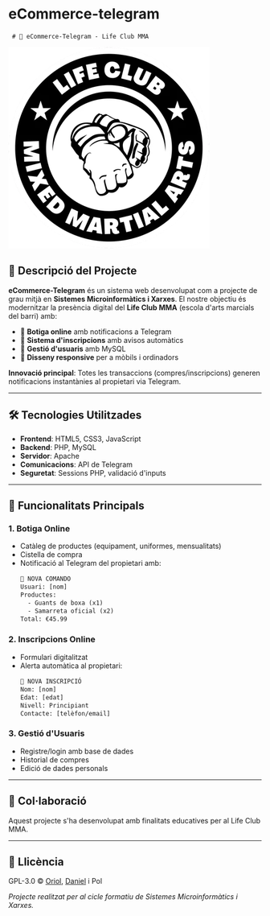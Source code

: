# eCommerce-telegram
     # 📱 eCommerce-Telegram - Life Club MMA

![Logo Life Club MMA](images/logo.jpg)

## 📌 Descripció del Projecte  
**eCommerce-Telegram** és un sistema web desenvolupat com a projecte de grau mitjà en **Sistemes Microinformàtics i Xarxes**. El nostre objectiu és modernitzar la presència digital del **Life Club MMA** (escola d'arts marcials del barri) amb:

- 🛒 **Botiga online** amb notificacions a Telegram  
- 📝 **Sistema d'inscripcions** amb avisos automàtics  
- 🔐 **Gestió d'usuaris** amb MySQL  
- 📱 **Disseny responsive** per a mòbils i ordinadors  

**Innovació principal**: Totes les transaccions (compres/inscripcions) generen notificacions instantànies al propietari via Telegram.

---

## 🛠️ Tecnologies Utilitzades  
- **Frontend**: HTML5, CSS3, JavaScript  
- **Backend**: PHP, MySQL  
- **Servidor**: Apache  
- **Comunicacions**: API de Telegram  
- **Seguretat**: Sessions PHP, validació d'inputs  

---

## 🌟 Funcionalitats Principals  

### 1. **Botiga Online**  
- Catàleg de productes (equipament, uniformes, mensualitats)  
- Cistella de compra  
- Notificació al Telegram del propietari amb:  
  ```
  🛒 NOVA COMANDO  
  Usuari: [nom]  
  Productes:  
    - Guants de boxa (x1)  
    - Samarreta oficial (x2)  
  Total: €45.99  
  ```

### 2. **Inscripcions Online**  
- Formulari digitalitzat  
- Alerta automàtica al propietari:  
  ```
  🥋 NOVA INSCRIPCIÓ  
  Nom: [nom]  
  Edat: [edat]  
  Nivell: Principiant  
  Contacte: [telèfon/email]  
  ```

### 3. **Gestió d'Usuaris**  
- Registre/login amb base de dades  
- Historial de compres  
- Edició de dades personals  

---

## 🤝 Col·laboració  
Aquest projecte s'ha desenvolupat amb finalitats educatives per al Life Club MMA.  

---

## 📄 Llicència
GPL-3.0 © [Oriol](https://github.com/oriol7e7), [Daniel](https://github.com/daniel12-dev) i Pol

*Projecte realitzat per al cicle formatiu de Sistemes Microinformàtics i Xarxes.*